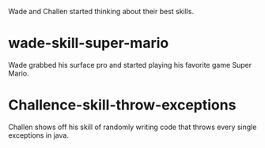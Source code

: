 Wade and Challen started thinking about their best skills.

# wade-skill-super-mario
Wade grabbed his surface pro and started playing his favorite game Super Mario.

# Challence-skill-throw-exceptions
Challen shows off his skill of randomly writing code that throws every single exceptions in java. 
